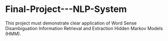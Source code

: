# Final-Project---NLP-System
This project must demonstrate clear application of Word Sense Disambiguation Information Retrieval and Extraction Hidden Markov Models (HMM).
